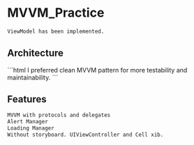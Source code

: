# MVVM_Practice

```html
ViewModel has been implemented.
```

<h2>Architecture</h2>
```html
I preferred clean MVVM pattern for more testability and maintainability.
```

<h2>Features</h2>

```html
MVVM with protocols and delegates
Alert Manager
Loading Manager
Without storyboard. UIViewController and Cell xib.
```




